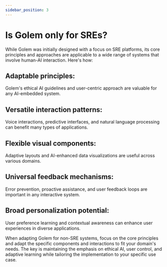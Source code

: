 ```yaml
---
sidebar_position: 3
---
```


# Is Golem only for SREs?

While Golem was initially designed with a focus on SRE platforms, its core principles and approaches are applicable to a wide range of systems that involve human-AI interaction. Here's how:

## Adaptable principles: 
Golem's ethical AI guidelines and user-centric approach are valuable for any AI-embedded system.

## Versatile interaction patterns: 
Voice interactions, predictive interfaces, and natural language processing can benefit many types of applications.

## Flexible visual components: 
Adaptive layouts and AI-enhanced data visualizations are useful across various domains.

## Universal feedback mechanisms: 
Error prevention, proactive assistance, and user feedback loops are important in any interactive system.

## Broad personalization potential:
User preference learning and contextual awareness can enhance user experiences in diverse applications.

When adapting Golem for non-SRE systems, focus on the core principles and adapt the specific components and interactions to fit your domain's needs. The key is maintaining the emphasis on ethical AI, user control, and adaptive learning while tailoring the implementation to your specific use case.